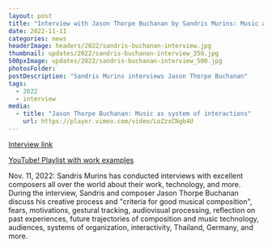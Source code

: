 ```yaml
---
layout: post
title: "Interview with Jason Thorpe Buchanan by Sandris Murins: Music as system of interactions"
date: 2022-11-11
categories: news
headerImage: headers/2022/sandris-buchanan-interview.jpg
thumbnail: updates/2022/sandris-buchanan-interview_350.jpg
500pxImage: updates/2022/sandris-buchanan-interview_500.jpg
photosFolder:
postDescription: "Sandris Murins interviews Jason Thorpe Buchanan"
tags:
  - 2022
  - interview
media:
  - title: "Jason Thorpe Buchanan: Music as system of interactions"
    url: https://player.vimeo.com/video/LoZzxCNgb4U
---
```


<a href="https://medium.com/25-composers/jason-thorpe-buchanan-music-as-system-of-interactions-a2b6ebc29df1" target="blank">Interview link</a>

<a href="https://www.youtube.com/playlist?list=PLlTey1x1Yv2EmVPwhtttUCjvfrEGaEqR7" target="blank">YouTube! Playlist with work examples</a>


Nov. 11, 2022: Sandris Murins has conducted interviews with excellent composers all over the world about their work, technology, and more. During the interview, Sandris and composer Jason Thorpe Buchanan discuss his creative process and "criteria for good musical composition", fears, motivations, gestural tracking, audiovisual processing, reflection on past experiences, future trajectories of composition and music technology, audiences, systems of organization, interactivity, Thailand, Germany, and more.
